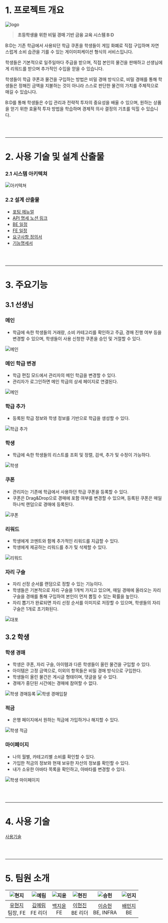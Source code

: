 
# **1. 프로젝트 개요**

![logo](./docs/gif/로고gif.gif)

> **초등학생을 위한 비밀 경매 기반 금융 교육 시스템 B:D**
> 

B:D는 기존 학급에서 사용되던 학급 쿠폰을 학생들이 게임 화폐로 직접 구입하며 자연스럽게 소비 습관을 기를 수 있는 게이미피케이션 형식의 서비스입니다.

학생들은 기본적으로 일주일마다 주급을 받으며, 직접 본인의 물건을 판매하고 선생님에게 리워드를 받으며 추가적인 수입을 얻을 수 있습니다.

학생들이 학급 쿠폰과 물건을 구입하는 방법은 비밀 경매 방식으로, 비밀 경매를 통해 학생들은 정해진 금액을 지불하는 것이 아니라 스스로 판단한 물건의 가치를 주체적으로 매길 수 있습니다.

B:D를 통해 학생들은 수입 관리과 전략적 투자의 중요성을 배울 수 있으며, 원하는 상품을 얻기 위한 효율적 투자 방법을 학습하며 경제적 의사 결정의 기초를 익힐 수 있습니다.

<br><br>

---

# 2. 사용 기술 및 설계 산출물

### 2.1 시스템 아키텍쳐

![아키텍쳐](./docs/아키텍쳐.png)

### 2.2 설계 산출물

- [포팅 메뉴얼](./docs/포팅메뉴얼.md)
- [API 명세 노션 링크](https://ahead-fascinator-914.notion.site/API-c22b893f7f614a5d9045810fa4364ca7)
- [BE 일정](/docs/pdf/BE일정.pdf)
- [FE 일정](/docs/pdf/FE일정.pdf)
- [요구사항 정의서](/docs/pdf/요구사항정의서.pdf)
- [기능명세서](/docs/pdf/기능명세서.pdf)

<br><br>

---

# 3. 주요기능

## 3.1 선생님

### 메인
- 학급에 속한 학생들의 거래량, 소비 카테고리를 확인하고 주급, 경매 진행 여부 등을 변경할 수 있으며, 학생들이 사용 신청한 쿠폰을 승인 및 거절할 수 있다.

![메인](./docs/gif/관리자메인.gif)

### 메인 학급 변경
- 학급 편집 모드에서 관리자의 메인 학급을 변경할 수 있다.
- 관리자가 로그인하면 메인 학급의 상세 페이지로 연결된다.

![메인](./docs/gif/관리자메인학급변경.gif)


### 학급 추가
- 등록된 학급 정보와 학생 정보를 기반으로 학급을 생성할 수 있다.

![학급 추가](./docs/gif/관리자학급추가.gif)


### 학생
- 학급에 속한 학생들의 리스트를 조회 및 정렬, 검색, 추가 및 수정이 가능하다.

![학생](./docs/gif/관리자학생.gif)


### 쿠폰
- 관리자는 기존에 학급에서 사용하던 학급 쿠폰을 등록할 수 있다.
- 쿠폰은 Drag&Drop으로 경매에 포함 여부를 변경할 수 있으며, 등록된 쿠폰은 매일 하나씩 랜덤으로 경매에 등록된다.

![쿠폰](./docs/gif/관리자쿠폰.gif)



### 리워드
- 학생에게 코멘트와 함께 추가적인 리워드를 지급할 수 있다.
- 학생에게 제공하는 리워드를 추가 및 삭제할 수 있다.

![리워드](./docs/gif/관리자리워드.gif)


### 자리 구슬
- 자리 선정 순서를 랜덤으로 정할 수 있는 기능이다.
- 학생들은 기본적으로 자리 구슬을 1개씩 가지고 있으며, 매일 경매에 올라오는 자리 구슬을 경매를 통해 구입하여 본인이 먼저 뽑힐 수 있는 확률을 높인다.
- 자리 뽑기가 완료되면 자리 선정 순서를 이미지로 저장할 수 있으며, 학생들의 자리 구슬은 1개로 초기화된다.

![대포](./docs/gif/관리자대포.gif)


## 3.2 학생

### 학생 경매
- 학생은 쿠폰, 자리 구슬, 아이템과 다른 학생들이 올린 물건을 구입할 수 있다.
- 아이템은 고정 금액으로, 이외의 항목들은 비밀 경매 방식으로 구입한다.
- 학생들이 올린 물건은 게시글 형태이며, 댓글을 달 수 있다.
- 경매가 중단된 시간에는 경매에 참여할 수 없다.

![학생 경매등록](./docs/gif/학생경매등록.gif)
![학생 경매입찰](./docs/gif/학생경매입찰.gif)


### 적금

- 은행 페이지에서 원하는 적금에 가입하거나 해지할 수 있다.

![학생 적금](./docs/gif/학생적금.gif)


### 마이페이지

- 나의 월별, 카테고리별 소비를 확인할 수 있다.
- 가입한 적금의 정보와 현재 보유한 자산의 정보를 확인할 수 있다.
- 내가 소유한 아바타 목록을 확인하고, 아바타를 변경할 수 있다.

![학생 마이페이지](./docs/gif/학생마이페이지.gif)

<br><br>

---

# 4. 사용 기술

[사용기술](./docs/사용기술.md)


<br><br>

---

# 5. 팀원 소개

|![현지](https://avatars.githubusercontent.com/u/88645538)|![예림](https://avatars.githubusercontent.com/u/93235981)|![지윤](https://avatars.githubusercontent.com/u/94150712)|![현진](https://avatars.githubusercontent.com/u/90823532)|![승헌](https://avatars.githubusercontent.com/u/99643732 )|![민지](https://avatars.githubusercontent.com/u/139304989 )|
|:---:|:---:|:---:|:---:|:---:|:---:|
| [유현지](https://github.com/YooHyunJi) <br> 팀장, FE  | [김예림](https://github.com/Lainlnya) <br> FE 리더 | [백지윤](https://github.com/1234jienf)  <br> FE  | [이현진](https://github.com/hgene0929)  <br> BE 리더 | [이승헌](https://github.com/olrlobt) <br> BE, INFRA | [배민지](https://github.com/MJBae327) <br> BE | 


